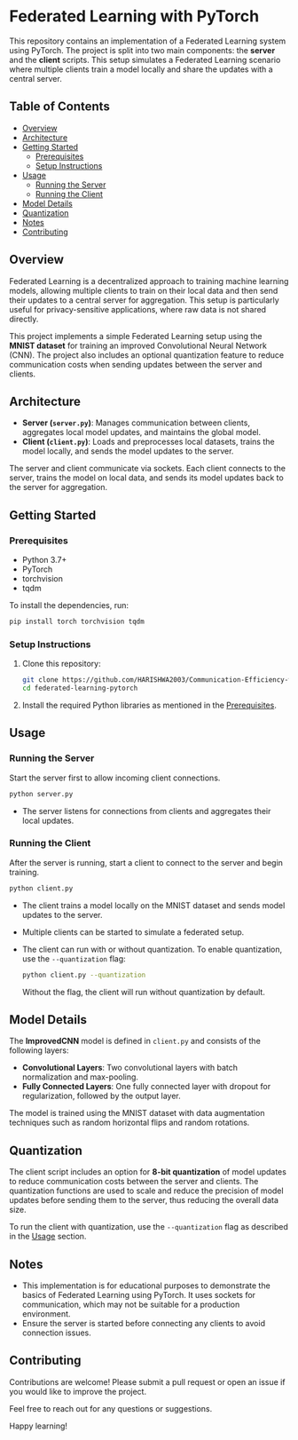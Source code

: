# Federated Learning with PyTorch

This repository contains an implementation of a Federated Learning system using PyTorch. The project is split into two main components: the **server** and the **client** scripts. This setup simulates a Federated Learning scenario where multiple clients train a model locally and share the updates with a central server.

## Table of Contents
- [Overview](#overview)
- [Architecture](#architecture)
- [Getting Started](#getting-started)
  - [Prerequisites](#prerequisites)
  - [Setup Instructions](#setup-instructions)
- [Usage](#usage)
  - [Running the Server](#running-the-server)
  - [Running the Client](#running-the-client)
- [Model Details](#model-details)
- [Quantization](#quantization)
- [Notes](#notes)
- [Contributing](#contributing)

## Overview

Federated Learning is a decentralized approach to training machine learning models, allowing multiple clients to train on their local data and then send their updates to a central server for aggregation. This setup is particularly useful for privacy-sensitive applications, where raw data is not shared directly.

This project implements a simple Federated Learning setup using the **MNIST dataset** for training an improved Convolutional Neural Network (CNN). The project also includes an optional quantization feature to reduce communication costs when sending updates between the server and clients.

## Architecture

- **Server (`server.py`)**: Manages communication between clients, aggregates local model updates, and maintains the global model.
- **Client (`client.py`)**: Loads and preprocesses local datasets, trains the model locally, and sends the model updates to the server.

The server and client communicate via sockets. Each client connects to the server, trains the model on local data, and sends its model updates back to the server for aggregation.

## Getting Started

### Prerequisites

- Python 3.7+
- PyTorch
- torchvision
- tqdm

To install the dependencies, run:

```sh
pip install torch torchvision tqdm
```

### Setup Instructions

1. Clone this repository:
   ```sh
   git clone https://github.com/HARISHWA2003/Communication-Efficiency-with-FederatedLearning.git
   cd federated-learning-pytorch
   ```

2. Install the required Python libraries as mentioned in the [Prerequisites](#prerequisites).

## Usage

### Running the Server

Start the server first to allow incoming client connections.

```sh
python server.py
```

- The server listens for connections from clients and aggregates their local updates.

### Running the Client

After the server is running, start a client to connect to the server and begin training.

```sh
python client.py
```

- The client trains a model locally on the MNIST dataset and sends model updates to the server.
- Multiple clients can be started to simulate a federated setup.
- The client can run with or without quantization. To enable quantization, use the `--quantization` flag:

  ```sh
  python client.py --quantization
  ```

  Without the flag, the client will run without quantization by default.

## Model Details

The **ImprovedCNN** model is defined in `client.py` and consists of the following layers:

- **Convolutional Layers**: Two convolutional layers with batch normalization and max-pooling.
- **Fully Connected Layers**: One fully connected layer with dropout for regularization, followed by the output layer.

The model is trained using the MNIST dataset with data augmentation techniques such as random horizontal flips and random rotations.

## Quantization

The client script includes an option for **8-bit quantization** of model updates to reduce communication costs between the server and clients. The quantization functions are used to scale and reduce the precision of model updates before sending them to the server, thus reducing the overall data size.

To run the client with quantization, use the `--quantization` flag as described in the [Usage](#usage) section.

## Notes

- This implementation is for educational purposes to demonstrate the basics of Federated Learning using PyTorch. It uses sockets for communication, which may not be suitable for a production environment.
- Ensure the server is started before connecting any clients to avoid connection issues.

## Contributing

Contributions are welcome! Please submit a pull request or open an issue if you would like to improve the project.

Feel free to reach out for any questions or suggestions.

Happy learning!
